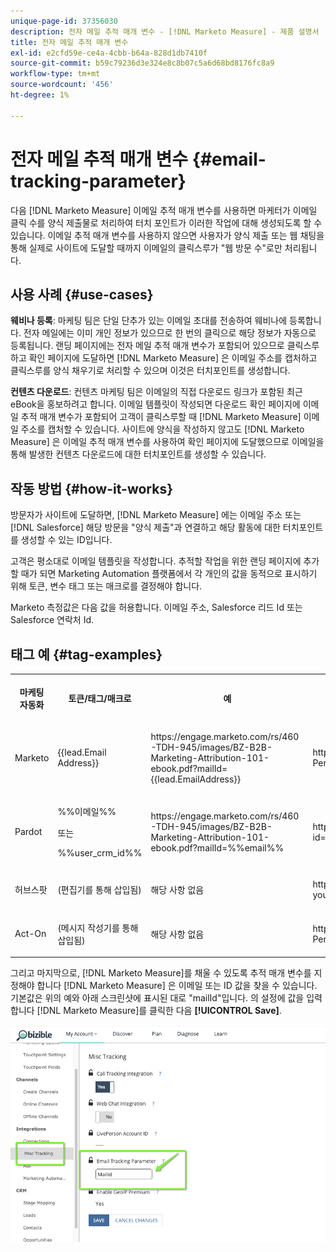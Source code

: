 ```yaml
---
unique-page-id: 37356030
description: 전자 메일 추적 매개 변수 - [!DNL Marketo Measure] - 제품 설명서
title: 전자 메일 추적 매개 변수
exl-id: e2cfd59e-ce4a-4cbb-b64a-828d1db7410f
source-git-commit: b59c79236d3e324e8c8b07c5a6d68bd8176fc8a9
workflow-type: tm+mt
source-wordcount: '456'
ht-degree: 1%

---
```


# 전자 메일 추적 매개 변수 {#email-tracking-parameter}

다음 [!DNL Marketo Measure] 이메일 추적 매개 변수를 사용하면 마케터가 이메일 클릭 수를 양식 제출물로 처리하여 터치 포인트가 이러한 작업에 대해 생성되도록 할 수 있습니다. 이메일 추적 매개 변수를 사용하지 않으면 사용자가 양식 제출 또는 웹 채팅을 통해 실제로 사이트에 도달할 때까지 이메일의 클릭스루가 &quot;웹 방문 수&quot;로만 처리됩니다.

## 사용 사례  {#use-cases}

**웨비나 등록**: 마케팅 팀은 단일 단추가 있는 이메일 초대를 전송하여 웨비나에 등록합니다. 전자 메일에는 이미 개인 정보가 있으므로 한 번의 클릭으로 해당 정보가 자동으로 등록됩니다. 랜딩 페이지에는 전자 메일 추적 매개 변수가 포함되어 있으므로 클릭스루하고 확인 페이지에 도달하면 [!DNL Marketo Measure] 은 이메일 주소를 캡처하고 클릭스루를 양식 채우기로 처리할 수 있으며 이것은 터치포인트를 생성합니다.

**컨텐츠 다운로드**: 컨텐츠 마케팅 팀은 이메일의 직접 다운로드 링크가 포함된 최근 eBook을 홍보하려고 합니다. 이메일 템플릿이 작성되면 다운로드 확인 페이지에 이메일 추적 매개 변수가 포함되어 고객이 클릭스루할 때 [!DNL Marketo Measure] 이메일 주소를 캡처할 수 있습니다. 사이트에 양식을 작성하지 않고도 [!DNL Marketo Measure] 은 이메일 추적 매개 변수를 사용하여 확인 페이지에 도달했으므로 이메일을 통해 발생한 컨텐츠 다운로드에 대한 터치포인트를 생성할 수 있습니다.

## 작동 방법 {#how-it-works}

방문자가 사이트에 도달하면, [!DNL Marketo Measure] 에는 이메일 주소 또는 [!DNL Salesforce] 해당 방문을 &quot;양식 제출&quot;과 연결하고 해당 활동에 대한 터치포인트를 생성할 수 있는 ID입니다.

고객은 평소대로 이메일 템플릿을 작성합니다. 추적할 작업을 위한 랜딩 페이지에 추가할 때가 되면 Marketing Automation 플랫폼에서 각 개인의 값을 동적으로 표시하기 위해 토큰, 변수 태그 또는 매크로를 결정해야 합니다.

Marketo 측정값은 다음 값을 허용합니다. 이메일 주소, Salesforce 리드 Id 또는 Salesforce 연락처 Id.

## 태그 예 {#tag-examples}

<table> 
 <colgroup> 
  <col> 
  <col> 
  <col> 
  <col> 
 </colgroup> 
 <tbody> 
  <tr> 
   <th><p>마케팅 자동화</p></th> 
   <th><p>토큰/태그/매크로 </p></th> 
   <th><p>예</p></th> 
   <th><p>지지재</p></th> 
  </tr> 
  <tr> 
   <td><p>Marketo</p></td> 
   <td><p>{{lead.Email Address}} </p></td> 
   <td><p>https://engage.marketo.com/rs/460-TDH-945/images/BZ-B2B-Marketing-Attribution-101-ebook.pdf?mailId={{lead.EmailAddress}}</p></td> 
   <td><p>https://docs.marketo.com/display/public/DOCS/Tokens+Overview#TokensOverview-PersonTokens</p></td> 
  </tr> 
  <tr> 
   <td><p>Pardot</p></td> 
   <td><p>%%이메일%% </p><p>또는</p><p>%%user_crm_id%%</p></td> 
   <td><p>https://engage.marketo.com/rs/460-TDH-945/images/BZ-B2B-Marketing-Attribution-101-ebook.pdf?mailId=%%email%%</p></td> 
   <td><p>https://help.salesforce.com/articleView?id=pardot_variable_tags_reference.htm&amp;type=5</p></td> 
  </tr> 
  <tr> 
   <td><p>허브스팟</p></td> 
   <td><p>(편집기를 통해 삽입됨)</p></td> 
   <td><p>해당 사항 없음</p></td> 
   <td><p>https://knowledge.hubspot.com/cos-general/how-to-use-personalization-with-your-content</p></td> 
  </tr> 
  <tr> 
   <td><p>Act-On</p></td> 
   <td><p>(메시지 작성기를 통해 삽입됨)</p></td> 
   <td><p>해당 사항 없음</p></td> 
   <td><p>https://connect.act-on.com/hc/en-us/articles/360033436074-How-to-Personalize-Email-Content-with-CRM-Data</p></td> 
  </tr> 
 </tbody> 
</table>

그리고 마지막으로, [!DNL Marketo Measure]를 채울 수 있도록 추적 매개 변수를 지정해야 합니다 [!DNL Marketo Measure] 은 이메일 또는 ID 값을 찾을 수 있습니다. 기본값은 위의 예와 아래 스크린샷에 표시된 대로 &quot;mailId&quot;입니다. 의 설정에 값을 입력합니다 [!DNL Marketo Measure]를 클릭한 다음 **[!UICONTROL Save]**.

![](assets/one.png)
